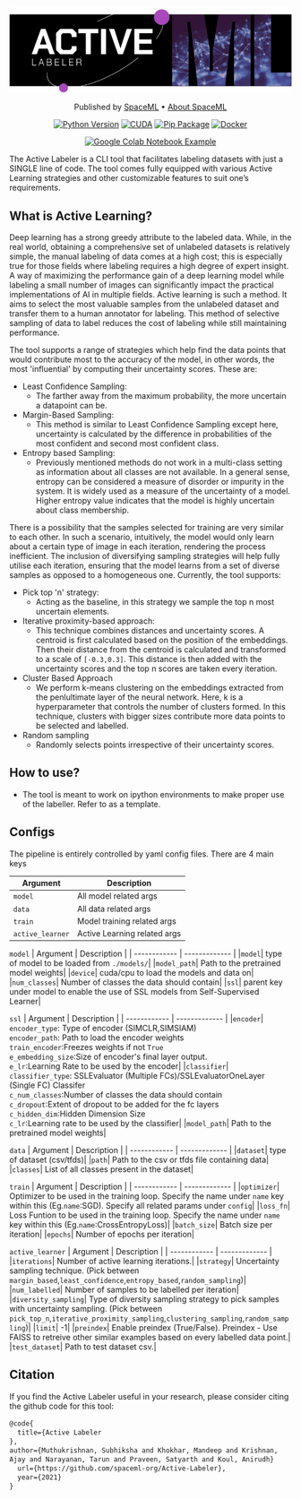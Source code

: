 <div align="center">
  <img src="https://github.com/spaceml-org/Active-Labeler/blob/review-master/active-simple-header.jpg" >
<p align="center">
  Published by <a href="http://spaceml.org/">SpaceML</a> •
  <a href="https://arxiv.org/abs/2012.10610">About SpaceML</a>
</p>

[![Python Version](https://img.shields.io/badge/python-3.5%20|%203.6%20|%203.7%20|%203.8-blue.svg)](https://www.python.org/)
[![CUDA](https://img.shields.io/badge/Cuda-10%20|%2011.0-4dc71f.svg)](https://docs.nvidia.com/deeplearning/dali/user-guide/docs/installation.html)
[![Pip Package](https://img.shields.io/badge/Pip%20Package-Coming%20Soon-0073b7.svg)](https://pypi.org/project/pip/)
[![Docker](https://img.shields.io/badge/Docker%20Image-Coming%20Soon-34a0ef.svg)](https://www.docker.com/)
   
[![Google Colab Notebook Example](https://colab.research.google.com/assets/colab-badge.svg)](https://colab.research.google.com/drive/18FDsvNsTm65sshmo9XYU04ITqmfgSEv4?usp=sharing)
</div>

The Active Labeler is a CLI tool that facilitates labeling datasets with just a SINGLE line of code. The tool comes fully equipped with various Active Learning strategies and other customizable features to suit one’s requirements.

## What is Active Learning?
Deep learning has a strong greedy attribute to the labeled data. While, in the real world, obtaining a comprehensive set of unlabeled datasets is relatively simple, the manual labeling of data comes at a high cost; this is especially true for those fields where labeling requires a high degree of expert insight. A way of maximizing the performance gain of a deep learning model while labeling a small number of images can significantly impact the practical implementations of AI in multiple fields. Active learning is such a method. It aims to select the most valuable samples from the unlabeled dataset and transfer them to a human annotator for labeling. This method of selective sampling of data to label reduces the cost of labeling while still maintaining performance. 

The tool supports a range of strategies which help find the data points that would contribute most to the accuracy of the model, in other words, the most 'influential' by computing their uncertainty scores. These are:
  - Least Confidence Sampling:
    * The farther away from the maximum probability, the more uncertain a datapoint can be.
  - Margin-Based Sampling:
    * This method is similar to Least Confidence Sampling except here, uncertainty is calculated by the difference in probabilities of the most confident and second most confident class.
  - Entropy based Sampling:
    * Previously mentioned methods do not work in a multi-class setting as information about all classes are not available.  In a general sense, entropy can be considered a measure of disorder or impurity in the system. It is widely used as a measure of the uncertainty of a model. Higher entropy value indicates that the model is highly uncertain about class membership.
    
There is a possibility that the samples selected for training are very similar to each other. In such a scenario, intuitively, the model would only learn about a certain type of image in each iteration, rendering the process inefficient. The inclusion of diversifying sampling strategies will help fully utilise each iteration, ensuring that the model learns from a set of diverse samples as opposed to a homogeneous one. Currently, the tool supports:
  - Pick top 'n' strategy:
    * Acting as the baseline, in this strategy we sample the top n most uncertain elements.
  - Iterative proximity-based approach:
    * This technique combines distances and uncertainty scores. A centroid is first calculated based on the position of the embeddings. Then their distance from the centroid is calculated and transformed to a scale of ```[-0.3,0.3]```. This distance is then added with the uncertainty scores and the top n scores are taken every iteration. 
  - Cluster Based Approach
    * We perform k-means clustering on the embeddings extracted from the penlultimate layer of the neural network. Here, k is a hyperparameter that controls the number of clusters formed. In this technique, clusters with bigger sizes contribute more data points to be selected and labelled.
  - Random sampling
    * Randomly selects points irrespective of their uncertainty scores.


## How to use?
  
  * The tool is meant to work on ipython environments to make proper use of the labeller. Refer to <notebook> as a template. 
  
## Configs
  
The pipeline is entirely controlled by yaml config files. 
There are 4 main keys

| Argument     | Description        | 
| ------------ | ------------- | 
|```model```| All model related args|
|```data```| All data related args |
|```train```| Model training related args|
|```active_learner```| Active Learning related args|
 
```model```
| Argument     | Description        | 
| ------------ | ------------- | 
|```model```| type of model to be loaded from ```./models/```|
|```model_path```| Path to the pretrained model weights|
|```device```| cuda/cpu to load the models and data on|
|```num_classes```| Number of classes the data should contain|
|```ssl```| parent key under model to enable the use of SSL models from Self-Supervised Learner|

```ssl```
| Argument     | Description        | 
| ------------ | ------------- | 
|```encoder```| ```encoder_type```: Type of encoder (SIMCLR,SIMSIAM) <br> ```encoder_path```: Path to load the encoder weights <br> ```train_encoder```:Freezes weights if not ```True``` <br> ```e_embedding_size```:Size of encoder's final layer output. <br> ```e_lr```:Learning Rate to be used by the encoder|
|```classifier```| ```classifier_type```: SSLEvaluator (Multiple FCs)/SSLEvaluatorOneLayer (Single FC) Classifer <br> ```c_num_classes```:Number of classes the data should contain <br> ```c_dropout```:Extent of dropout to be added for the fc layers <br> ```c_hidden_dim```:Hidden Dimension Size <br> ```c_lr```:Learning rate to be used by the classifier|
|```model_path```| Path to the pretrained model weights|


  
```data```
| Argument     | Description        | 
| ------------ | ------------- | 
|```dataset```| type of dataset (csv/tfds)|
|```path```| Path to the csv or tfds file containing data|
|```classes```| List of all classes present in the dataset|
  
```train```
| Argument     | Description        | 
| ------------ | ------------- | 
|```optimizer```| Optimizer to be used in the training loop. Specify the name under ```name``` key within this (Eg.```name```:SGD). Specify all related params under ```config```|
|```loss_fn```| Loss Funtion to be used in the training loop. Specify the name under ```name``` key within this (Eg.```name```:CrossEntropyLoss)|
|```batch_size```| Batch size per iteration|
|```epochs```| Number of epochs per iteration|

```active_learner```
| Argument     | Description        | 
| ------------ | ------------- | 
|```iterations```| Number of active learning iterations.|
|```strategy```| Uncertainty sampling technique. (Pick between ```margin_based```,```least_confidence```,```entropy_based```,```random_sampling```)|
|```num_labelled```| Number of samples to be labelled per iteration|
|```diversity_sampling```| Type of diversity sampling strategy to pick samples with uncertainty sampling. (Pick between ```pick_top_n```,```iterative_proximity_sampling```,```clustering_sampling```,```random_sampling```)|
|```limit```| -1|
|```preindex```| Enable preindex (True/False). Preindex - Use FAISS to retreive other similar examples based on every labelled data point.|
|```test_dataset```| Path to test dataset csv.|

## Citation
If you find the Active Labeler useful in your research, please consider citing the github code for this tool:
```
@code{
  title={Active Labeler
},
author={Muthukrishnan, Subhiksha and Khokhar, Mandeep and Krishnan, Ajay and Narayanan, Tarun and Praveen, Satyarth and Koul, Anirudh}
  url={https://github.com/spaceml-org/Active-Labeler},
  year={2021}
}
```

</div>

  
